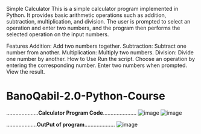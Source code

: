 Simple Calculator 
This is a simple calculator program implemented in Python. It provides basic arithmetic operations such as addition, subtraction, multiplication, and division. The user is prompted to select an operation and enter two numbers, and the program then performs the selected operation on the input numbers.

Features
Addition: Add two numbers together.
Subtraction: Subtract one number from another.
Multiplication: Multiply two numbers.
Division: Divide one number by another.
How to Use
Run the script.
Choose an operation by entering the corresponding number.
Enter two numbers when prompted.
View the result.
# BanoQabil-2.0-Python-Course
.....................**Calculator Program Code**......................
![image](https://github.com/256Asad/BanoQabil-2.0-Python-Course/assets/156535903/b9943f61-f04d-400f-afda-8c0d21f647eb)
![image](https://github.com/256Asad/BanoQabil-2.0-Python-Course/assets/156535903/0403a177-44f3-4163-9469-7ccd72d35b5a)

....................**OutPut of program**....................
![image](https://github.com/256Asad/BanoQabil-2.0-Python-Course/assets/156535903/d14e8b42-b62c-4855-aba3-a5d0b6d50bf2)
